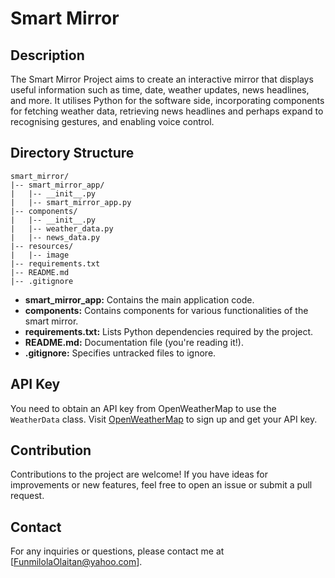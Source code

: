 # Smart Mirror 

## Description
The Smart Mirror Project aims to create an interactive mirror that displays useful information such as time, date, weather updates, news headlines, and more. It utilises Python for the software side, incorporating components for fetching weather data, retrieving news headlines and perhaps expand to recognising gestures, and enabling voice control.

## Directory Structure
```
smart_mirror/
|-- smart_mirror_app/
|   |-- __init__.py
|   |-- smart_mirror_app.py
|-- components/
|   |-- __init__.py
|   |-- weather_data.py
|   |-- news_data.py
|-- resources/
|   |-- image
|-- requirements.txt
|-- README.md
|-- .gitignore

```

- **smart_mirror_app:** Contains the main application code.
- **components:** Contains components for various functionalities of the smart mirror.
- **requirements.txt:** Lists Python dependencies required by the project.
- **README.md:** Documentation file (you're reading it!).
- **.gitignore:** Specifies untracked files to ignore.

## API Key

You need to obtain an API key from OpenWeatherMap to use the `WeatherData` class. Visit [OpenWeatherMap](https://openweathermap.org/) to sign up and get your API key.

## Contribution
Contributions to the project are welcome! If you have ideas for improvements or new features, feel free to open an issue or submit a pull request.

## Contact
For any inquiries or questions, please contact me at [FunmilolaOlaitan@yahoo.com].
